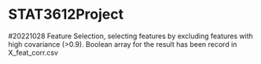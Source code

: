 # STAT3612Project

#20221028 
Feature Selection, selecting features by excluding features with high covariance (>0.9).
Boolean array for the result has been record in X_feat_corr.csv 
